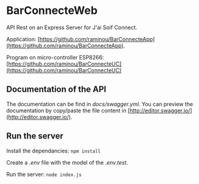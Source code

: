 # BarConnecteWeb

API Rest on an Express Server for J'ai Soif Connect.

Application: [https://github.com/raminou/BarConnecteApp](https://github.com/raminou/BarConnecteApp).

Program on micro-controller ESP8266: [https://github.com/raminou/BarConnecteUC](https://github.com/raminou/BarConnecteUC)

## Documentation of the API

The documentation can be find in *docs/swagger.yml*. You can preview the documentation by copy/paste the file content in [http://editor.swagger.io/](http://editor.swagger.io/).

## Run the server

Install the dependancies: `npm install`

Create a *.env* file with the model of the *.env.test*.

Run the server: `node index.js`
